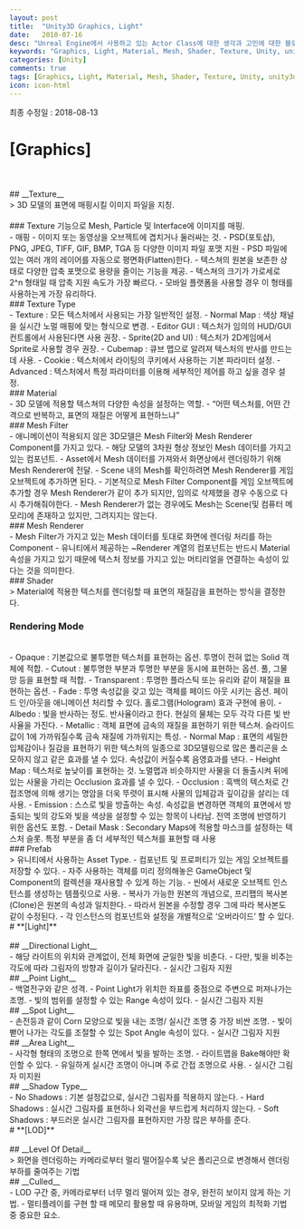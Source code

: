 ```yaml
---
layout: post
title:  "Unity3D Graphics, Light"
date:   2018-07-16
desc: "Unreal Engine에서 사용하고 있는 Actor Class에 대한 생각과 고민에 대한 블로깅"
keywords: "Graphics, Light, Material, Mesh, Shader, Texture, Unity, unity3d, gameprogramming"
categories: [Unity]
comments: true
tags: [Graphics, Light, Material, Mesh, Shader, Texture, Unity, unity3d]
icon: icon-html
---
```


최종 수정일 : 2018-08-13
<br />
# **[Graphics]**
<br />
<br />
## __Texture__  
<br />
> 3D 모델의 표면에 매핑시킬 이미지 파일을 지칭.
<br />
<br />  
### Texture 기능으로 Mesh, Particle 및 Interface에 이미지를 매핑.
<br />
	- 매핑 - 이미지 또는 동영상을 오브젝트에 겹치거나 둘러싸는 것.
	- PSD(포토샵), PNG, JPEG, TIFF, GIF, BMP, TGA 등 다양한 이미지 파일 포맷  지원
	- PSD 파일에 있는 여러 개의 레이어를 자동으로 평면화(Flatten)한다.
	- 텍스쳐의 원본을 보존한 상태로 다양한 압축 포맷으로 용량을 줄이는 기능을 제공.
	- 텍스쳐의 크기가 가로세로 2^n 형태일 때 압축 지원 속도가 가장 빠르다.  
    - 모바일 플랫폼을 사용할 경우 이 형태를 사용하는게 가장 유리하다.
<br />
### Texture Type
<br />
 - Texture : 모든 텍스처에서 사용되는 가장 일반적인 설정.
 - Normal Map : 색상 채널을 실시간 노멀 매핑에 맞는 형식으로 변경.
 - Editor GUI : 텍스처가 임의의 HUD/GUI 컨트롤에서 사용된다면 사용 권장. 
 - Sprite(2D and UI) : 텍스처가 2D게임에서 Sprite로 사용할 경우 권장. 
 - Cubemap : 큐브 맵으로 알려져 텍스처의 반사를 만드는데 사용.
 - Cookie : 텍스처에서 라이팅의 쿠키에서 사용하는 기본 파라미터 설정.
 - Advanced : 텍스처에서 특정 파라미터를 이용해 세부적인 제어를 하고 싶을 경우 설정.
<br />
### Material
<br />
- 3D 모델에 적용할 텍스쳐의 다양한 속성을 설정하는 역할.
- “어떤 텍스처를, 어떤 간격으로 반복하고, 표면의 재질은 어떻게 표현하느냐”
<br />
### Mesh Filter
<br />
 - 애니메이션이 적용되지 않은 3D모델은 Mesh Filter와 Mesh Renderer Component를 가지고 있다.
 - 해당 모델의 3차원 형상 정보인 Mesh 데이터를 가지고 있는 컴포넌트.
 - Asset에서 Mesh 데이터를 가져와서 화면상에서 렌더링하기 위해 Mesh Renderer에 전달.
 - Scene 내의 Mesh를 확인하려면 Mesh Renderer를 게임 오브젝트에 추가하면 된다. 
 - 기본적으로 Mesh Filter Component를 게임 오브젝트에 추가할 경우 Mesh Renderer가 같이 추가 되지만, 임의로 삭제했을 경우 수동으로 다시 추가해줘야한다.
 - Mesh Renderer가 없는 경우에도 Mesh는 Scene(및 컴퓨터 메모리)에 존재하고 있지만, 그려지지는 않는다.
<br />
### Mesh Renderer
<br />
 - Mesh Filter가 가지고 있는 Mesh 데이터를 토대로 화면에 렌더링 처리를 하는 Component
 - 유니티에서 제공하는 ~Renderer 계열의 컴포넌트는 반드시 Material 속성을 가지고 있기 때문에 텍스처 정보를 가지고 있는 머티리얼을 연결하는 속성이 있다는 것을 의미한다.
<br />
### Shader
<br />
> Material에 적용한 텍스처를 렌더링할 때 표면의 재질감을 표현하는 방식을 결정한다.
<br />

### Rendering Mode
<br />  
 - Opaque : 기본값으로 불투명한 텍스처를 표현하는 옵션. 투명이 전혀 없는 Solid 객체에 적합.
 - Cutout : 불투명한 부분과 투명한 부분을 동시에 표현하는 옵션. 풀, 그물망 등을 표현할 때 적합.
 - Transparent : 투명한 플라스틱 또는 유리와 같이 재질을 표현하는 옵션.
 - Fade : 투명 속성값을 갖고 있는 객체를 페이드 아웃 시키는 옵션. 페이드 인/아웃을 애니메이션 처리할 수 있다. 홀로그램(Hologram) 효과 구현에 용이.
 - Albedo : 빛을 반사하는 정도. 반사율이라고 한다. 현실의 물체는 모두 각각 다른 빛 반사율을 가진다.
 - Metallic : 객체 표면에 금속의 재질을 표현하기 위한 텍스쳐. 슬라이드 값이 1에 가까워질수록 금속 재질에 가까워지는 특성.
 - Normal Map : 표면의 세밀한 입체감이나 질감을 표현하기 위한 텍스처의 일종으로 3D모델링으로 많은 폴리곤을 소모하지 않고 같은 효과를 낼 수 있다. 속성값이 
 커질수록 음영효과를 낸다.
 - Height Map : 텍스처로 높낮이를 표현하는 것. 노멀맵과 비슷하지만 사물을 더 돌출시켜 뒤에 있는 사물을 가리는 Occlusion 효과를 낼 수 있다.
 - Occlusion : 흑백의 텍스처로 간접조명에 의해 생기는 명암을 더욱 뚜렷이 표시해 사물의 입체감과 깊이감을 살리는 데 사용.
 - Emission : 스스로 빛을 방출하는 속성. 속성값을 변경하면 객체의 표면에서 방출되는 빛의 강도와 빛을 색상을 설정할 수 있는 항목이 나타남. 전역 조명에 반영하기 위한 옵션도 포함.
 - Detail Mask : Secondary Maps에 적용할 마스크를 설정하는 텍스처 슬롯. 특정 부분을 좀 더 세부적인 텍스쳐를 표현할 때 사용
<br />
### Prefab
<br />
> 유니티에서 사용하는 Asset Type.
 - 컴포넌트 및 프로퍼티가 있는 게임 오브젝트를 저장할 수 있다.
 - 자주 사용하는 객체를 미리 정의해놓은 GameObject 및 Component의 컬렉션을 재사용할 수 있게 하는 기능.
 - 씬에서 새로운 오브젝트 인스턴스를 생성하는 템플릿으로 사용.
 - 복사가 가능한 원본의 개념으로, 프리팹의 복사본(Clone)은 원본의 속성과 일치한다.
 - 따라서 원본을 수정할 경우 그에 따라 복사본도 같이 수정된다.
 - 각 인스턴스의 컴포넌트와 설정을 개별적으로 ‘오버라이드’ 할 수 있다.
<br />
#  **[Light]**
<br />
<br />
## __Directional Light__
<br />
 - 해당 라이트의 위치와 관계없이, 전체 화면에 균일한 빛을 비춘다. 
 - 다만, 빛을 비추는 각도에 따라 그림자의 방향과 길이가 달라진다.
 - 실시간 그림자 지원
<br />
## __Point Light__
<br />
 - 백열전구와 같은 성격. 
 - Point Light가 위치한 좌표를 중점으로 주변으로 퍼져나가는 조명. 
 - 빛의 범위를 설정할 수 있는 Range 속성이 있다.
 - 실시간 그림자 지원
<br />
## __Spot Light__
<br />
 - 손전등과 같이 Corn 모양으로 빛을 내는 조명/ 실시간 조명 중 가장 비싼 조명. 
 - 빛이 뻗어 나가는 각도를 조절할 수 있는 Spot Angle 속성이 있다.
 - 실시간 그림자 지원
<br />
## __Area Light__
<br />
 - 사각형 형태의 조명으로 한쪽 면에서 빛을 발하는 조명. 
 - 라이트맵을 Bake해야만 확인할 수 있다. 
 - 유일하게 실시간 조명이 아니며 주로 간접 조명으로 사용.
 - 실시간 그림자 미지원
 <br />
## __Shadow Type__
<br />
 - No Shadows : 기본 설정값으로, 실시간 그림자를 적용하지 않는다.
 - Hard Shadows : 실시간 그림자를 표현하나 외곽선을 부드럽게 처리하지 않는다.
 - Soft Shadows : 부드러운 실시간 그림자를 표현하지만 가장 많은 부하를 준다.
<br />
# **[LOD]**
<br />
<br />
## __Level Of Detail__
<br />
> 화면을 렌더링하는 카메라로부터 멀리 떨어질수록 낮은 폴리곤으로 변경해서 렌더링 부하를 줄여주는 기법
<br />
## __Culled__
<br />
 - LOD 구간 중, 카메라로부터 너무 멀리 떨어져 있는 경우, 완전히 보이지 않게 하는 기법.
 - 멀티플레이를 구현 할 때 메모리 활용할 때 유용하며, 모바일 게임의 최적화 기법 중 중요한 요소.